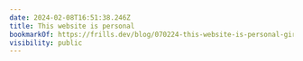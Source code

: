 ```yaml
---
date: 2024-02-08T16:51:38.246Z
title: This website is personal
bookmarkOf: https://frills.dev/blog/070224-this-website-is-personal-girls/
visibility: public
---
```

